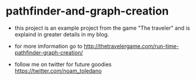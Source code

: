 # pathfinder-and-graph-creation
- this project is an example project from the game "The traveler" and is explaind in greater details in my blog.

- for more imformation go to http://thetravelergame.com/run-time-pathfinder-graph-creation/

- follow me on twitter for future goodies https://twitter.com/noam_toledano
